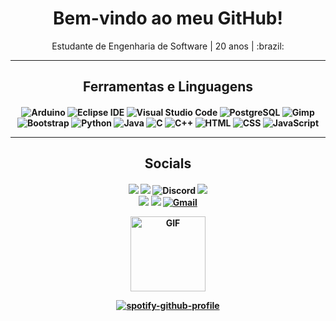 <h1 align="center">Bem-vindo ao meu GitHub!</h1>

<p align="center">Estudante de Engenharia de Software | 20 anos | :brazil:</p> 

---
<h2 align="center">Ferramentas e Linguagens</h2>
<h4 align="center">

![Arduino](https://img.shields.io/badge/-Arduino-0D1117?style=for-the-badge&logo=Arduino&logoColor=00979D)
![Eclipse IDE](https://img.shields.io/badge/-Eclipse%20IDE-0D1117?style=for-the-badge&logo=EclipseIDE&logoColor=7269d1)
![Visual Studio Code](https://img.shields.io/badge/-Visual%20Studio%20Code-0D1117?style=for-the-badge&logo=visual-studio-code&logoColor=007ACC)
![PostgreSQL](https://img.shields.io/badge/-PostgreSQL-0D1117?style=for-the-badge&logo=PostgreSQL&logoColor=4169E1)
![Gimp](https://img.shields.io/badge/-Gimp-0D1117?style=for-the-badge&logo=Gimp&logoColor=5C5543)
![Bootstrap](https://img.shields.io/badge/-Bootstrap-0D1117?style=for-the-badge&logo=bootstrap&logoColor=7952B3)
![Python](https://img.shields.io/badge/-Python-0D1117?style=for-the-badge&logo=python&logoColor=3776AB)
![Java](https://img.shields.io/badge/-Java-0D1117?style=for-the-badge&logo=Java&logoColor=007396)
![C](https://img.shields.io/badge/-C-0D1117?style=for-the-badge&logo=C&logoColor=A8B9CC)
![C++](https://img.shields.io/badge/-C++-0D1117?style=for-the-badge&logo=C%2B%2B&logoColor=00599C)
![HTML](https://img.shields.io/badge/-HTML-0D1117?style=for-the-badge&logo=HTML5&logoColor=E34F26)
![CSS](https://img.shields.io/badge/-CSS-0D1117?style=for-the-badge&logo=CSS3&logoColor=1572B6)
![JavaScript](https://img.shields.io/badge/-JavaScript-0D1117?style=for-the-badge&logo=javascript&logoColor=F7DF1E)

---
<h2 align="center">Socials</h2>
<h4 align="center">

<a href="https://anilist.co/user/Luscarvalho/"><img src="https://img.shields.io/badge/AniList-02A9FF?style=for-the-badge&logo=AniList&logoColor=white"/></a>
<a href="https://myanimelist.net/profile/LuscarvalhoO"><img src="https://img.shields.io/badge/MyAnimeList-2E51A2?style=for-the-badge&logo=MyAnimeList&logoColor=white"/></a>
![Discord](https://img.shields.io/badge/Luscarvalho%230101-5865F2?style=for-the-badge&logo=Discord&logoColor=white)
<a href="https://last.fm/user/lucaralhooo"><img src="https://img.shields.io/badge/Last.fm-D51007?style=for-the-badge&logo=last.fm&logoColor=white"/></a> \
<a href="https://instagram.com/luscarvalho.py"><img src="https://img.shields.io/badge/Instagram-E4405F?style=for-the-badge&logo=instagram&logoColor=white"/></a>
<a href="https://twitter.com/luscarvalhooo"><img src="https://img.shields.io/badge/Twitter-blue?style=for-the-badge&logo=twitter&logoColor=white"/></a>
<a href="luscarvalho999@gmail.com"><img alt="Gmail" src="https://img.shields.io/badge/Gmail-D14836?style=for-the-badge&logo=gmail&logoColor=white" /></a>

<img align="center" alt="GIF" height="120px" src="https://media.giphy.com/media/J5B1Y8QZnzXXbLQIBu/giphy.gif"/>  

[![spotify-github-profile](https://spotify-github-profile.vercel.app/api/view?uid=2126uubpa2lusvkax73kbi6vi&cover_image=true&theme=novatorem)](https://spotify-github-profile.vercel.app/api/view?uid=2126uubpa2lusvkax73kbi6vi&redirect=true)
  
